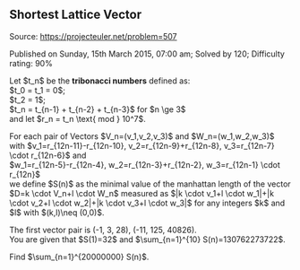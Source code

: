 Shortest Lattice Vector
-----------------------

Source: https://projecteuler.net/problem=507

Published on Sunday, 15th March 2015, 07:00 am; Solved by 120;
Difficulty rating: 90%

Let \$t\_n\$ be the **tribonacci numbers** defined as:\
 \$t\_0 = t\_1 = 0\$;\
 \$t\_2 = 1\$;\
 \$t\_n = t\_{n-1} + t\_{n-2} + t\_{n-3}\$ for \$n \\ge 3\$\
 and let \$r\_n = t\_n \\text{ mod } 10\^7\$.

For each pair of Vectors \$V\_n=(v\_1,v\_2,v\_3)\$ and
\$W\_n=(w\_1,w\_2,w\_3)\$ with \$v\_1=r\_{12n-11}-r\_{12n-10},
v\_2=r\_{12n-9}+r\_{12n-8}, v\_3=r\_{12n-7} \\cdot r\_{12n-6}\$ and\
 \$w\_1=r\_{12n-5}-r\_{12n-4}, w\_2=r\_{12n-3}+r\_{12n-2},
w\_3=r\_{12n-1} \\cdot r\_{12n}\$\
 we define \$S(n)\$ as the minimal value of the manhattan length of the
vector \$D=k \\cdot V\_n+l \\cdot W\_n\$ measured as \$|k \\cdot v\_1+l
\\cdot w\_1|+|k \\cdot v\_2+l \\cdot w\_2|+|k \\cdot v\_3+l \\cdot
w\_3|\$ for any integers \$k\$ and \$l\$ with \$(k,l)\\neq (0,0)\$.

The first vector pair is (-1, 3, 28), (-11, 125, 40826).\
 You are given that \$S(1)=32\$ and \$\\sum\_{n=1}\^{10}
S(n)=130762273722\$.

Find \$\\sum\_{n=1}\^{20000000} S(n)\$.
